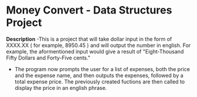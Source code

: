 # Money Convert - Data Structures Project

**Description**
-This is a project that will take dollar input in the form of XXXX.XX ( for example, 8950.45 ) and will output the number in english. For example, the aformentioned input would give a result of "Eight-Thousand Fifty Dollars and Forty-Five cents." 

- The program now prompts the user for a list of expenses, both the price and the expense name, and then outputs the expenses, followed by a total expense price. The previously created fuctions are then called to display the price in an english phrase.


